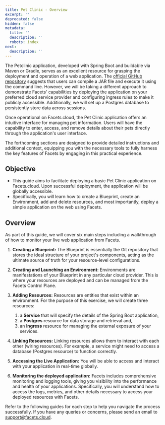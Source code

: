 ```yaml
---
title: Pet Clinic - Overview
excerpt: ''
deprecated: false
hidden: false
metadata:
  title: ''
  description: ''
  robots: index
next:
  description: ''
---
```

The Petclinic application, developed with Spring Boot and buildable via Maven or Gradle, serves as an excellent resource for grasping the deployment and operation of a web application. The [official GitHub repository](https://github.com/spring-projects/spring-petclinic) suggests that users can compile a JAR file and execute it using the command line. However, we will be taking a different approach to demonstrate Facets' capabilities by deploying the application on your preferred cloud service provider and configuring ingress rules to make it publicly accessible. Additionally, we will set up a Postgres database to persistently store data across sessions.

Once operational on Facets.cloud, the Pet Clinic application offers an intuitive interface for managing pet information. Users will have the capability to enter, access, and remove details about their pets directly through the application's user interface.

The forthcoming sections are designed to provide detailed instructions and additional context, equipping you with the necessary tools to fully harness the key features of Facets by engaging in this practical experience.

## Objective

- This guide aims to facilitate deploying a basic Pet Clinic application on Facets.cloud. Upon successful deployment, the application will be globally accessible.
- Specifically, you will learn how to create a Blueprint, create an Environment, add and delete resources, and most importantly, deploy a simple application on the web using Facets. 

## Overview

As part of this guide, we will cover six main steps including a walkthrough of how to monitor your live web application from Facets. 

1. **Creating a Blueprint:** The Blueprint is essentially the Git repository that stores the ideal structure of your project's components, acting as the ultimate source of truth for your resource-level configurations.

2. **Creating and Launching an Environment:** Environments are manifestations of your Blueprint in any particular cloud provider. This is where your resources are deployed and can be managed from the Facets Control Plane.

3. **Adding Resources:** Resources are entities that exist within an environment. For the purpose of this exercise, we will create three resources: 
   1. a **Service** that will specify the details of the Spring Boot application, 
   2. a **Postgres** resource for data storage and retrieval and, 
   3. an **Ingress** resource for managing the external exposure of your services.

4. **Linking Resources:** Linking resources allows them to interact with each other (wiring resources). For example, a service might need to access a database (Postgres resource) to function correctly. 

5. **Accessing the Live Application:** You will be able to access and interact with your application in real-time globally.

6. **Monitoring the deployed application:** Facets includes comprehensive monitoring and logging tools, giving you visibility into the performance and health of your applications. Specifically, you will understand how to access the logs, metrics, and other details necessary to access your deployed resources with Facets.

Refer to the following guides for each step to help you navigate the process successfully. If you have any queries or concerns, please send an email to [support@facets.cloud](mailto:support@facets.cloud).